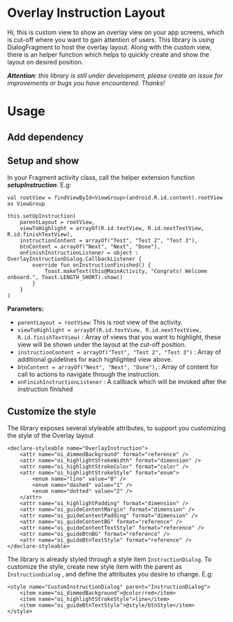 # Overlay Instruction Layout

Hi, this is custom view to show an overlay view on your app screens, which is cut-off where you want to gain attention of users.
This library is using DialogFragment to host the overlay layout. Along with the custom view, there is an helper function which helps to quickly create and show the layout on desired position. 

***Attention**: this library is still under development, please create an issue for improvements or bugs you have encountered. Thanks!* 


# Usage

## Add dependency



## Setup and show 

In your Fragment activity class, call the helper extension function ***setupInstruction***.
 E.g:

    val rootView = findViewById<ViewGroup>(android.R.id.content).rootView as ViewGroup
    
    this.setUpInstruction(  
	    parentLayout = rootView, 
	    viewToHighlight = arrayOf(R.id.textView, R.id.nextTextView, R.id.finishTextView),
	    instructionContent = arrayOf("Test", "Test 2", "Test 3"), 
	    btnContent = arrayOf("Next", "Next", "Done"),
	    onFinishInstructionListener = object : OverlayInstructionDialog.CallbackListener {  
	        override fun onInstructionFinished() {  
	            Toast.makeText(this@MainActivity, "Congrats! Welcome onboard.", Toast.LENGTH_SHORT).show()  
	        }  
	    }
    )

**Parameters:**

 - `parentLayout = rootView`: This is root view of the activity.
 - `viewToHighlight = arrayOf(R.id.textView, R.id.nextTextView, R.id.finishTextView)` : Array of views that you want to highlight, these view will be shown under the layout at the cut-off position.
 - `instructionContent = arrayOf("Test", "Test 2", "Test 3")` : Array of additional guidelines for each highlighted view above.
 - `btnContent = arrayOf("Next", "Next", "Done"),`: Array of content for call to actions to navigate through the instruction.
 - `onFinishInstructionListener` : A callback which will be invoked after the instruction finished
 
## Customize the style

The library exposes several styleable  attributes, to support you customizing the style of the Overlay layout

    <declare-styleable name="OverlayInstruction">  
	    <attr name="oi_dimmedBackground" format="reference" />
	    <attr name="oi_highlightStrokeWidth" format="dimension" /> 
	    <attr name="oi_highlightStrokeColor" format="color" />
	    <attr name="oi_highlightStrokeStyle" format="enum">
		    <enum name="line" value="0" />
		    <enum name="dashed" value="1" />
		    <enum name="dotted" value="2" />
	    </attr>
	    <attr name="oi_highlightPadding" format="dimension" />
	    <attr name="oi_guideContentMargin" format="dimension" />
	    <attr name="oi_guideContentPadding" format="dimension" />
	    <attr name="oi_guideContentBG" format="reference" />
	    <attr name="oi_guideContentTextStyle" format="reference" />
	    <attr name="oi_guideBtnBG" format="reference" />
	    <attr name="oi_guideBtnTextStyle" format="reference" />
    </declare-styleable>

The library is already styled through a style item `InstructionDialog`.
To customize the style, create new style item with the parent as `InstructionDialog` , and define the attributes you desire to change.
E.g:

    <style name="CustomInstructionDialog" parent="InstructionDialog">
	    <item name="oi_dimmedBackground">@color/red</item>
	    <item name="oi_highlightStrokeStyle">line</item>
	    <item name="oi_guideBtnTextStyle">@style/btnStyle</item>
    </style>
